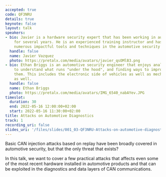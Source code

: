 ```yaml
---
accepted: true
code: QF3NRU
details: true
keynote: false
layout: talk
speakers:
- bio: Javier is a hardware security expert that has been working in automotive security
    for several years. He is an experienced training instructor and has published
    numerous impactful tools and techniques in the automotive security sector.
  handle: false
  name: Javier Vazquez
  photo: https://pretalx.com/media/avatars/javier_qsOMlB3.png
- bio: Ethan Briggs is an automotive security engineer that enjoys analyzing systems
    to understand what runs "under the hood", and finding ways to improve or compromise
    them. This includes the electronic side of vehicles as well as mechanical aspects
    as well.
  handle: false
  name: Ethan Briggs
  photo: https://pretalx.com/media/avatars/IMG_6540_nabAYev.JPG
timeslot:
  duration: 30
  end: 2022-05-16 12:00:00+02:00
  start: 2022-05-16 11:30:00+02:00
title: Attacks on Automotive Diagnostics
track: 1
recording_uri: false
slides_uri: '/files/slides/001_03-QF3NRU-Attacks-on-automotive-diagnostics-2022.pdf'
---
```


Basic CAN injection attacks based on replay have been broadly covered in automotive security, but that the only threat that exists?

In this talk, we want to cover a few practical attacks that affects even some of the most recent hardware installed in automotive products and that can be exploited in the diagnostics and data layers of CAN communications.